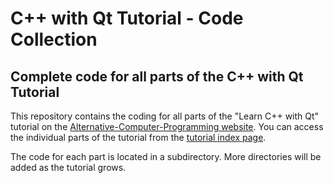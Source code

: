 # C++ with Qt Tutorial - Code Collection
## Complete code for all parts of the C++ with Qt Tutorial

This repository contains the coding for all parts of the "Learn C++ with Qt" tutorial on the [Alternative-Computer-Programming website](https://www.alternative-computer-programming.com). You can access the individual parts of the tutorial from the [tutorial index page](https://www.alternative-computer-programming.com/cplusplus-with-qt-tutorial-index.html).

The code for each part is located in a subdirectory. More directories will be added as the tutorial grows.
